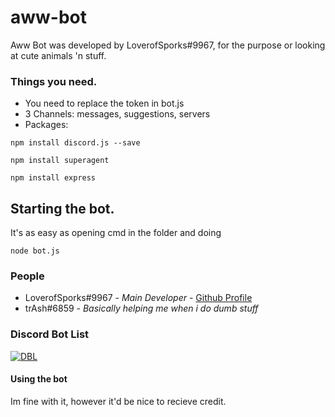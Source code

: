 # aww-bot
Aww Bot was developed by LoverofSporks#9967, for the purpose or looking at cute animals 'n stuff.
### Things you need.
* You need to replace the token in bot.js
* 3 Channels: messages, suggestions, servers
* Packages:
```
npm install discord.js --save
```
```
npm install superagent
```
```
npm install express
```
## Starting the bot.
It's as easy as opening cmd in the folder and doing
```
node bot.js
```
### People
* LoverofSporks#9967 - *Main Developer* - [Github Profile](https://github.com/LoverofSporks)
* trAsh#6859 - *Basically helping me when i do dumb stuff*
### Discord Bot List
[![DBL](https://discordbots.org/api/widget/419280710805880833.svg)](https://discordbots.org/bot/419280710805880833)
#### Using the bot
Im fine with it, however it'd be nice to recieve credit.
